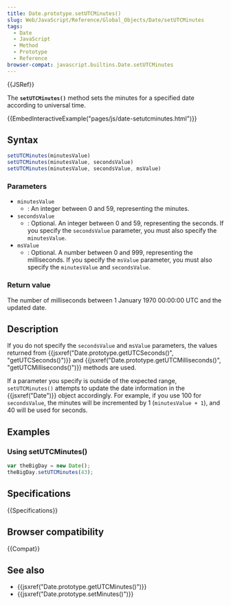 ```yaml
---
title: Date.prototype.setUTCMinutes()
slug: Web/JavaScript/Reference/Global_Objects/Date/setUTCMinutes
tags:
  - Date
  - JavaScript
  - Method
  - Prototype
  - Reference
browser-compat: javascript.builtins.Date.setUTCMinutes
---
```

{{JSRef}}

The **`setUTCMinutes()`** method sets the minutes for a specified date according
to universal time.

{{EmbedInteractiveExample("pages/js/date-setutcminutes.html")}}

## Syntax

```js
setUTCMinutes(minutesValue)
setUTCMinutes(minutesValue, secondsValue)
setUTCMinutes(minutesValue, secondsValue, msValue)
```

### Parameters

- `minutesValue`
  - : An integer between 0 and 59, representing the minutes.
- `secondsValue`
  - : Optional. An integer between 0 and 59, representing the seconds. If you
    specify the `secondsValue` parameter, you must also specify the
    `minutesValue`.
- `msValue`
  - : Optional. A number between 0 and 999, representing the milliseconds. If
    you specify the `msValue` parameter, you must also specify the
    `minutesValue` and `secondsValue`.

### Return value

The number of milliseconds between 1 January 1970 00:00:00 UTC and the updated
date.

## Description

If you do not specify the `secondsValue` and `msValue` parameters, the values
returned from
{{jsxref("Date.prototype.getUTCSeconds()", "getUTCSeconds()")}}
and
{{jsxref("Date.prototype.getUTCMilliseconds()", "getUTCMilliseconds()")}}
methods are used.

If a parameter you specify is outside of the expected range, `setUTCMinutes()`
attempts to update the date information in the {{jsxref("Date")}} object
accordingly. For example, if you use 100 for `secondsValue`, the minutes will be
incremented by 1 (`minutesValue + 1`), and 40 will be used for seconds.

## Examples

### Using setUTCMinutes()

```js
var theBigDay = new Date();
theBigDay.setUTCMinutes(43);
```

## Specifications

{{Specifications}}

## Browser compatibility

{{Compat}}

## See also

- {{jsxref("Date.prototype.getUTCMinutes()")}}
- {{jsxref("Date.prototype.setMinutes()")}}
